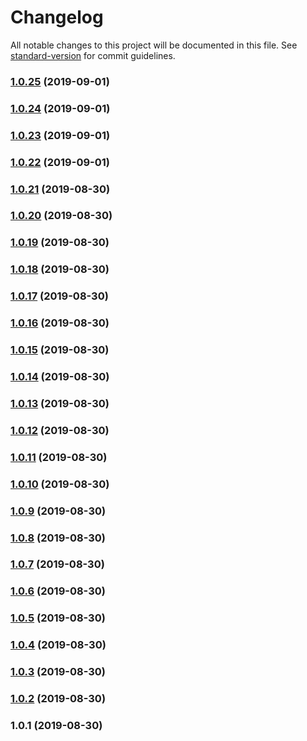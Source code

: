 # Changelog

All notable changes to this project will be documented in this file. See [standard-version](https://github.com/conventional-changelog/standard-version) for commit guidelines.

### [1.0.25](https://github.com/algo-js/core/compare/v1.0.24...v1.0.25) (2019-09-01)



### [1.0.24](https://github.com/algo-js/core/compare/v1.0.23...v1.0.24) (2019-09-01)



### [1.0.23](https://github.com/algo-js/core/compare/v1.0.22...v1.0.23) (2019-09-01)



### [1.0.22](https://github.com/algo-js/core/compare/v1.0.21...v1.0.22) (2019-09-01)



### [1.0.21](https://github.com/algo-js/core/compare/v1.0.20...v1.0.21) (2019-08-30)



### [1.0.20](https://github.com/algo-js/core/compare/v1.0.19...v1.0.20) (2019-08-30)



### [1.0.19](https://github.com/algo-js/core/compare/v1.0.18...v1.0.19) (2019-08-30)



### [1.0.18](https://github.com/algo-js/core/compare/v1.0.17...v1.0.18) (2019-08-30)



### [1.0.17](https://github.com/algo-js/core/compare/v1.0.16...v1.0.17) (2019-08-30)



### [1.0.16](https://github.com/algo-js/core/compare/v1.0.15...v1.0.16) (2019-08-30)



### [1.0.15](https://github.com/algo-js/core/compare/v1.0.14...v1.0.15) (2019-08-30)



### [1.0.14](https://github.com/algo-js/core/compare/v1.0.13...v1.0.14) (2019-08-30)



### [1.0.13](https://github.com/algo-js/core/compare/v1.0.12...v1.0.13) (2019-08-30)



### [1.0.12](https://github.com/algo-js/core/compare/v1.0.5...v1.0.12) (2019-08-30)



### [1.0.11](https://github.com/algo-js/core/compare/v1.0.10...v1.0.11) (2019-08-30)



### [1.0.10](https://github.com/algo-js/core/compare/v1.0.9...v1.0.10) (2019-08-30)



### [1.0.9](https://github.com/algo-js/core/compare/v1.0.8...v1.0.9) (2019-08-30)



### [1.0.8](https://github.com/algo-js/core/compare/v1.0.7...v1.0.8) (2019-08-30)



### [1.0.7](https://github.com/algo-js/core/compare/v1.0.6...v1.0.7) (2019-08-30)



### [1.0.6](https://github.com/algo-js/core/compare/v1.0.5...v1.0.6) (2019-08-30)



### [1.0.5](https://github.com/algo-js/core/compare/v1.0.4...v1.0.5) (2019-08-30)



### [1.0.4](https://github.com/algo-js/core/compare/v1.0.3...v1.0.4) (2019-08-30)



### [1.0.3](https://github.com/algo-js/core/compare/v1.0.2...v1.0.3) (2019-08-30)



### [1.0.2](https://github.com/algo-js/core/compare/v1.0.1...v1.0.2) (2019-08-30)



### 1.0.1 (2019-08-30)
